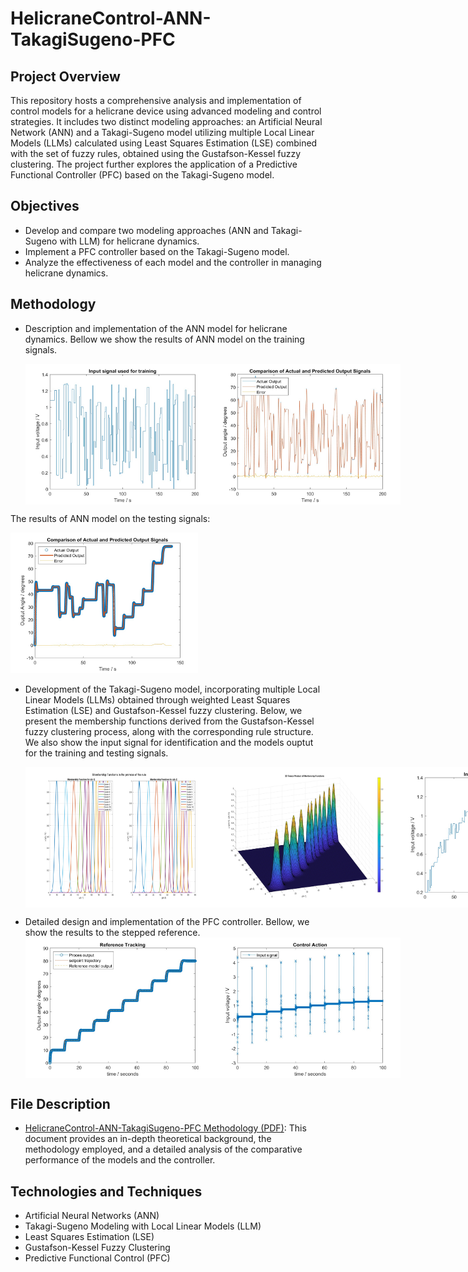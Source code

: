 # HelicraneControl-ANN-TakagiSugeno-PFC

## Project Overview
This repository hosts a comprehensive analysis and implementation of control models for a helicrane device using advanced modeling and control strategies. It includes two distinct modeling approaches: an Artificial Neural Network (ANN) and a Takagi-Sugeno model utilizing multiple Local Linear Models (LLMs) calculated using Least Squares Estimation (LSE) combined with the set of fuzzy rules, obtained using the Gustafson-Kessel fuzzy clustering. The project further explores the application of a Predictive Functional Controller (PFC) based on the Takagi-Sugeno model. 

## Objectives
- Develop and compare two modeling approaches (ANN and Takagi-Sugeno with LLM) for helicrane dynamics. 
- Implement a PFC controller based on the Takagi-Sugeno model.
- Analyze the effectiveness of each model and the controller in managing helicrane dynamics.

## Methodology
- Description and implementation of the ANN model for helicrane dynamics. Bellow we show the results of ANN model on the training signals.
  
  <div style="display: flex; justify-content: space-between;">
  <img src="docs/ANN_input.jpg" alt="Representation of the Task Problem" width="300"/>
  <img src="docs/ANN_training.jpg" alt="Representation of the Task Problem" width="300"/>
  </div>
The results of ANN model on the testing signals:

 <img src="docs/ANN_testing.jpg" alt="Representation of the Task Problem" width="300"/>
 
- Development of the Takagi-Sugeno model, incorporating multiple Local Linear Models (LLMs) obtained through weighted Least Squares Estimation (LSE) and Gustafson-Kessel fuzzy clustering. Below, we present the membership functions derived from the Gustafson-Kessel fuzzy clustering process, along with the corresponding rule structure. We also show the input signal for identification and the models ouptut for the training and testing signals.
  
  <div style="display: flex; justify-content: space-between;">
  <img src="docs/membership_functions.jpg" alt="Representation of the Task Problem" width="300"/>
  <img src="docs/rule_structure.jpg" alt="Representation of the Task Problem" width="300"/>
   <img src="docs/TS_input.jpg" alt="Representation of the Task Problem" width="300"/>
    <img src="docs/TS_training.jpg" alt="Representation of the Task Problem" width="300"/>
    <img src="docs/TS_testing.jpg" alt="Representation of the Task Problem" width="300"/>
</div>

- Detailed design and implementation of the PFC controller. Bellow, we show the results to the stepped reference.
  <div style="display: flex; justify-content: space-between;">
      <img src="docs/reference_tracking_ouptut.jpg" alt="Representation of the Task Problem" width="300"/>
  <img src="docs/reference_tracking_input.jpg" alt="Representation of the Task Problem" width="300"/>
</div>

## File Description
-  [HelicraneControl-ANN-TakagiSugeno-PFC Methodology (PDF)](HelicraneControlAnalysis.pdf): This document provides an in-depth theoretical background, the methodology employed, and a detailed analysis of the comparative performance of the models and the controller.

## Technologies and Techniques
- Artificial Neural Networks (ANN)
- Takagi-Sugeno Modeling with Local Linear Models (LLM)
- Least Squares Estimation (LSE)
- Gustafson-Kessel Fuzzy Clustering
- Predictive Functional Control (PFC)
